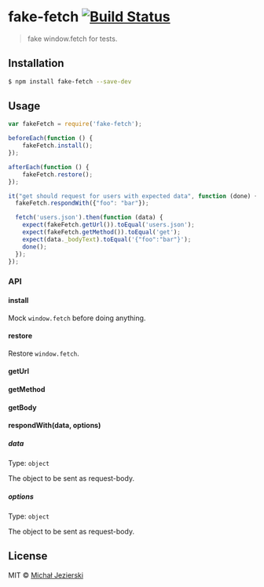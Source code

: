 # fake-fetch [![Build Status](https://travis-ci.org/msn0/fake-fetch.svg?branch=master)](http://travis-ci.org/msn0/fake-fetch)

> fake window.fetch for tests.

## Installation

```sh
$ npm install fake-fetch --save-dev
```

## Usage

```js
var fakeFetch = require('fake-fetch');

beforeEach(function () {
	fakeFetch.install();
});

afterEach(function () {
	fakeFetch.restore();
});

it("get should request for users with expected data", function (done) {
  fakeFetch.respondWith({"foo": "bar"});

  fetch('users.json').then(function (data) {
    expect(fakeFetch.getUrl()).toEqual('users.json');
    expect(fakeFetch.getMethod()).toEqual('get');
    expect(data._bodyText).toEqual('{"foo":"bar"}');
    done();
  });
});
```

### API

#### install

Mock `window.fetch` before doing anything.

#### restore

Restore `window.fetch`.

#### getUrl

#### getMethod

#### getBody

#### respondWith(data, options)

##### data

Type: `object`

The object to be sent as request-body. 

##### options

Type: `object`

The object to be sent as request-body.

## License
MIT &copy; [Michał Jezierski](https://pl.linkedin.com/in/jezierskimichal)
